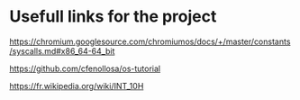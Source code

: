 # Usefull links for the project

https://chromium.googlesource.com/chromiumos/docs/+/master/constants/syscalls.md#x86_64-64_bit

https://github.com/cfenollosa/os-tutorial

https://fr.wikipedia.org/wiki/INT_10H